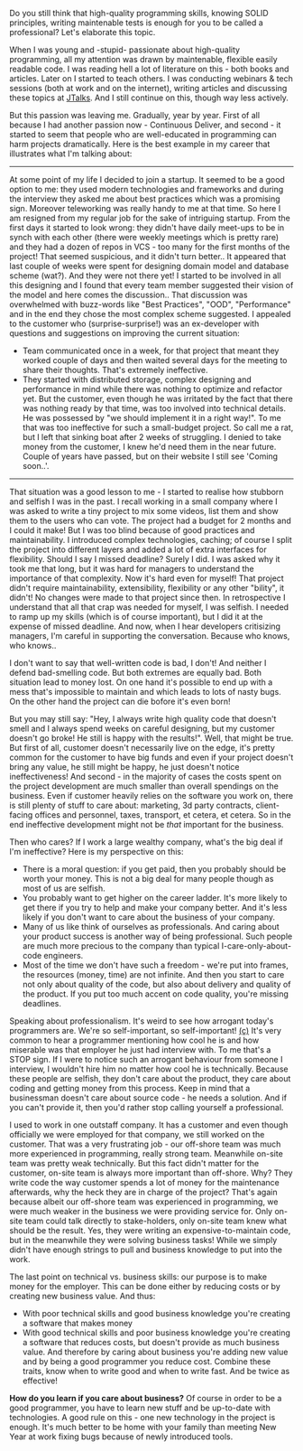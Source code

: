 Do you still think that high-quality programming skills, knowing SOLID principles, writing maintenable tests is enough for you to be
called a professional? Let's elaborate this topic.

When I was young and -stupid- passionate about high-quality programming, all my attention was drawn by maintenable, flexible
easily readable code. I was reading hell a lot of literature on this - both books and articles. Later on I started to teach others. 
I was conducting webinars & tech sessions (both at work and on the internet), writing articles and discussing these topics at 
[JTalks](http://jtalks.org). And I still continue on this, though way less actively.

But this passion was leaving me. Gradually, year by year. First of all because I had another passion now - Continuous Deliver, and
second - it started to seem that people who are well-educated in programming can harm projects dramatically. Here is the best example
in my career that illustrates what I'm talking about:

----
At some point of my life I decided to join a startup. It seemed to be a good option to me: they used modern technologies and frameworks and during the interview they asked me about best practices which was a promising sign. Moreover teleworking was really handy to me at that time. So here I am resigned from my regular job for the sake of intriguing startup. 
From the first days it started to look wrong: they didn't have daily meet-ups to be in synch with each other (there were weekly meetings which is pretty rare) and they had a dozen of repos in VCS - too many for the first months of the project! That seemed suspicious, and it didn't turn better.. 
It appeared that last couple of weeks were spent for designing domain model and database scheme (wat?). And they were not there yet! I started to be involved in all this designing and I found that every team member suggested their vision of the model and here comes the discussion.. That discussion was overwhelmed with buzz-words like "Best Practices", "OOD", "Performance" and in the end they chose the most complex scheme suggested.
I appealed to the customer who (surprise-surprise!) was an ex-developer with questions and suggestions on improving the current situation:
- Team communicated once in a week, for that project that meant they worked couple of days and then waited several days for the meeting to share their thoughts. That's extremely ineffective.
- They started with distributed storage, complex designing and performance in mind while there was nothing to optimize and refactor yet.
But the customer, even though he was irritated by the fact that there was nothing ready by that time, was too involved into technical details. He was possessed by "we should implement it in a right way!". To me that was too ineffective for such a small-budget project. So call me a rat, but I left that sinking boat after 2 weeks of struggling. I denied to take money from the customer, I knew he'd need them in the near future. Couple of years have passed, but on their website I still see 'Coming soon..'.
----
That situation was a good lesson to me - I started to realise how stubborn and selfish I was in the past. I recall working in a small company where I was asked to write a tiny project to mix some videos, list them and show them to the users who can vote. The project had a budget for 2 months and I could it make! But I was too blind because of good practices and maintainability. I introduced complex technologies, caching; of course I split the project into different layers and added a lot of extra interfaces for flexibility. Should I say I missed deadline? Surely I did. I was asked why it took me that long, but it was hard for managers to understand the importance of that complexity. Now it's hard even for myself! That project didn't require maintainability, extensibility, flexibility or any other "bility", it didn't! No changes were made to that project since then. In retrospective I understand that all that crap was needed for myself, I was selfish. I needed to ramp up my skills (which is of course important), but I did it at the expense of missed deadline. And now, when I hear developers critisizing managers, I'm careful in supporting the conversation. Because who knows, who knows..

I don't want to say that well-written code is bad, I don't! And neither I defend bad-smelling code. But both extremes are equally bad. Both situation lead to money lost. On one hand it's possible to end up with a mess that's impossible to maintain and which leads to lots of nasty bugs. On the other hand the project can die bofore it's even born! 

But you may still say: "Hey, I always write high quality code that doesn't smell and I always spend weeks on careful designing, but my customer doesn't go broke! He still is happy with the results!". Well, that might be true. But first of all, customer doesn't necessarily live on the edge, it's pretty common for the customer to have big funds and even if your project doesn't bring any value, he still might be happy, he just doesn't notice ineffectiveness! And second - in the majority of cases the costs spent on the project development are much smaller than overall spendings on the business. Even if customer heavily relies on the software you work on, there is still plenty of stuff to care about: marketing, 3d party contracts, client-facing offices and personnel, taxes, transport, et cetera, et cetera. So in the end ineffective development might not be *that* important for the business.

Then who cares? If I work a large wealthy company, what's the big deal if I'm ineffective? Here is my perspective on this:
- There is a moral question: if you get paid, then you probably should be worth your money. This is not a big deal for many people though as most of us are selfish.
- You probably want to get higher on the career ladder. It's more likely to get there if you try to help and make your company better. And it's less likely if you don't want to care about the business of your company.
- Many of us like think of ourselves as professionals. And caring about your product success is another way of being professional. Such people are much more precious to the company than typical I-care-only-about-code engineers.
- Most of the time we don't have such a freedom - we're put into frames, the resources (money, time) are not infinite. And then you start to care not only about quality of the code, but also about delivery and quality of the product. If you put too much accent on code quality, you're missing deadlines.

Speaking about professionalism. It's weird to see how arrogant today's programmers are. We're so self-important, so self-important! [(c)](http://www.youtube.com/watch?v=7W33HRc1A6c#t=77) It's very common to hear a programmer mentioning how cool he is and how miserable was that employer he just had interview with. To me that's a STOP sign. If I were to notice such an arrogant behaviour from someone I interview, I wouldn't hire him no matter how cool he is technically. Because these people are selfish, they don't care about the product, they care about coding and getting money from this process. Keep in mind that a businessman doesn't care about source code - he needs a solution. And if you can't provide it, then you'd rather stop calling yourself a professional.

I used to work in one outstaff company. It has a customer and even though officially we were employed for that company, we still worked on the customer. That was a very frustrating job - our off-shore team was much more experienced in programming, really strong team. Meanwhile on-site team was pretty weak technically. But this fact didn't matter for the customer, on-site team is always more important than off-shore. Why? They write code the way customer spends a lot of money for the maintenance afterwards, why the heck they are in charge of the project? That's again because albeit our off-shore team was experienced in programming, we were much weaker in the business we were providing service for. Only on-site team could talk directly to stake-holders, only on-site team knew what should be the result. Yes, they were writing an expensive-to-maintain code, but in the meanwhile they were solving business tasks! While we simply didn't have enough strings to pull and business knowledge to put into the work.

The last point on technical vs. business skills: our purpose is to make money for the employer. This can be done either by reducing costs or by creating new business value. And thus:
- With poor technical skills and good business knowledge you're creating a software that makes money
- With good technical skills and poor business knowledge you're creating a software that reduces costs, but doesn't provide as much business value.
And therefore by caring about business you're adding new value and by being a good programmer you reduce cost. Combine these traits, know when to write good and when to write fast. And be twice as effective!

**How do you learn if you care about business?** Of course in order to be a good programmer, you have to learn new stuff and be up-to-date with technologies. A good rule on this - one new technology in the project is enough. It's much better to be home with your family than meeting New Year at work fixing bugs because of newly introduced tools.
